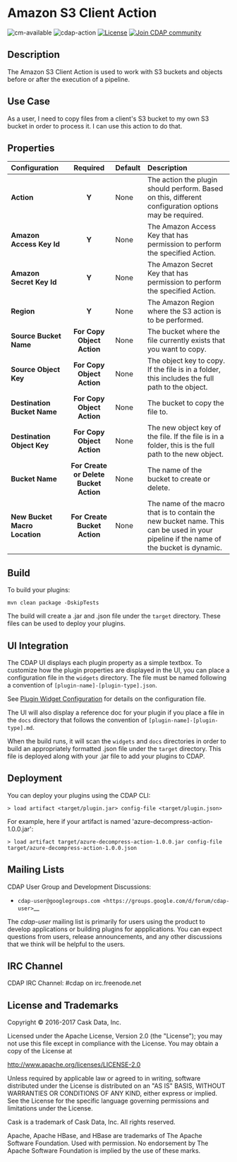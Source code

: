 # Amazon S3 Client Action

![cm-available](https://cdap-users.herokuapp.com/assets/cm-available.svg)
![cdap-action](https://cdap-users.herokuapp.com/assets/cdap-action.svg)
[![License](https://img.shields.io/badge/License-Apache%202.0-blue.svg)](https://opensource.org/licenses/Apache-2.0)
[![Join CDAP community](https://cdap-users.herokuapp.com/badge.svg?t=wrangler)](https://cdap-users.herokuapp.com?t=1)

Description
-----------
The Amazon S3 Client Action is used to work with S3 buckets and objects before or after the execution of a pipeline.

Use Case
--------
As a user, I need to copy files from a client's S3 bucket to my own S3 bucket in order to process it. I can use this action to do that.

Properties
----------
| Configuration | Required | Default | Description |
| :------------ | :------: | :------ | :---------- |
| **Action** | **Y** | None | The action the plugin should perform. Based on this, different configuration options may be required. |
| **Amazon Access Key Id** | **Y** | None | The Amazon Access Key that has permission to perform the specified Action. |
| **Amazon Secret Key Id** | **Y** | None | The Amazon Secret Key that has permission to perform the specified Action. |
| **Region** | **Y** | None | The Amazon Region where the S3 action is to be performed. |
| **Source Bucket Name** | **For Copy Object Action** | None | The bucket where the file currently exists that you want to copy. |
| **Source Object Key** | **For Copy Object Action** | None | The object key to copy. If the file is in a folder, this includes the full path to the object. |
| **Destination Bucket Name** | **For Copy Object Action** | None | The bucket to copy the file to. |
| **Destination Object Key** | **For Copy Object Action** | None | The new object key of the file. If the file is in a folder, this is the full path to the new object. |
| **Bucket Name** | **For Create or Delete Bucket Action** | None | The name of the bucket to create or delete. |
| **New Bucket Macro Location** | **For Create Bucket Action** | None | The name of the macro that is to contain the new bucket name. This can be used in your pipeline if the name of the bucket is dynamic. |


Build
-----
To build your plugins:

    mvn clean package -DskipTests

The build will create a .jar and .json file under the ``target`` directory.
These files can be used to deploy your plugins.

UI Integration
--------------
The CDAP UI displays each plugin property as a simple textbox. To customize how the plugin properties
are displayed in the UI, you can place a configuration file in the ``widgets`` directory.
The file must be named following a convention of ``[plugin-name]-[plugin-type].json``.

See [Plugin Widget Configuration](http://docs.cdap.io/cdap/current/en/hydrator-manual/developing-plugins/packaging-plugins.html#plugin-widget-json)
for details on the configuration file.

The UI will also display a reference doc for your plugin if you place a file in the ``docs`` directory
that follows the convention of ``[plugin-name]-[plugin-type].md``.

When the build runs, it will scan the ``widgets`` and ``docs`` directories in order to build an appropriately
formatted .json file under the ``target`` directory. This file is deployed along with your .jar file to add your
plugins to CDAP.

Deployment
----------
You can deploy your plugins using the CDAP CLI:

    > load artifact <target/plugin.jar> config-file <target/plugin.json>

For example, here if your artifact is named 'azure-decompress-action-1.0.0.jar':

    > load artifact target/azure-decompress-action-1.0.0.jar config-file target/azure-decompress-action-1.0.0.json

## Mailing Lists

CDAP User Group and Development Discussions:

- `cdap-user@googlegroups.com <https://groups.google.com/d/forum/cdap-user>`__

The *cdap-user* mailing list is primarily for users using the product to develop
applications or building plugins for appplications. You can expect questions from 
users, release announcements, and any other discussions that we think will be helpful 
to the users.

## IRC Channel

CDAP IRC Channel: #cdap on irc.freenode.net


## License and Trademarks

Copyright © 2016-2017 Cask Data, Inc.

Licensed under the Apache License, Version 2.0 (the "License"); you may not use this file except
in compliance with the License. You may obtain a copy of the License at

http://www.apache.org/licenses/LICENSE-2.0

Unless required by applicable law or agreed to in writing, software distributed under the 
License is distributed on an "AS IS" BASIS, WITHOUT WARRANTIES OR CONDITIONS OF ANY KIND, 
either express or implied. See the License for the specific language governing permissions 
and limitations under the License.

Cask is a trademark of Cask Data, Inc. All rights reserved.

Apache, Apache HBase, and HBase are trademarks of The Apache Software Foundation. Used with
permission. No endorsement by The Apache Software Foundation is implied by the use of these marks.
